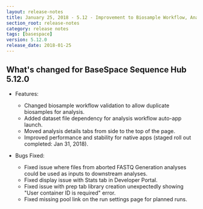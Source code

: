 ```yaml
---
layout: release-notes
title: January 25, 2018 - 5.12 - Improvement to Biosample Workflow, Analysis Fixes
section_root: release-notes
category: release notes
tags: [basespace]
version: 5.12.0
release_date: 2018-01-25
---
```


## What's changed for BaseSpace Sequence Hub 5.12.0

- Features:
  - Changed biosample workflow validation to allow duplicate biosamples for analysis.
  - Added dataset file dependency for analysis workflow auto-app launch.
  - Moved analysis details tabs from side to the top of the page.
  - Improved performance and stability for native apps (staged roll out completed: Jan 31, 2018).

- Bugs Fixed:
  - Fixed issue where files from aborted FASTQ Generation analyses could be used as inputs to downstream analyses.
  - Fixed display issue with Stats tab in Developer Portal.
  - Fixed issue with prep tab library creation unexpectedly showing "User container ID is required" error.
  - Fixed missing pool link on the run settings page for planned runs.
